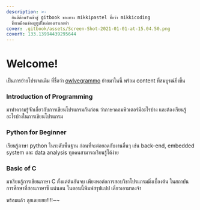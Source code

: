 ```yaml
---
description: >-
  ยินดีต้อนรับเข้าสู่ gitbook ของทาง mikkipastel ชื่อว่า mikkicoding
  ชื่อเหมือนช่องยูทูปใหม่ของเราเลยอ่า
cover: .gitbook/assets/Screen-Shot-2021-01-01-at-15.04.50.png
coverY: 133.13994439295644
---
```


# Welcome!

เป็นการย้ายโปรเจกเดิม ที่ชื่อว่า [owlvegrammo](https://owlvegrammo.firebaseapp.com) ย้ายมาในนี้ พร้อม content ที่สมบูรณ์ยิ่งขึ้น

### Introduction of Programming

มาทำความรู้จักเกี่ยวกับการเขียนโปรแกรมกันก่อน ว่าภาษาคอมพิวเตอร์มีอะไรบ้าง และต้องเรียนรู้อะไรบ้างในการเขียนโปรแกรม

### Python for Beginner

เรียนรู้ภาษา python ในระดับพื้นฐาน ก่อนที่จะต่อยอดกับงานอื่นๆ เช่น back-end, embedded system และ data analysis ทุกคนสามารถเรียนรู้ได้ง่าย


### Basic of C

มาเรียนรู้การเขียนภาษา C ตั้งแต่ต้นยันจบ เพียงพอต่อการสอบวิชาโปรแกรมมิ่งเบื้องต้น ในสถาบันการศึกษาที่สอนภาษาซี แน่นอน
ในตอนนี้พิมพ์สรุปแปป เดี๋ยวเอามาลงจ้า

พร้อมแล้ว ลุยเลยยยย!!!!\~\~
